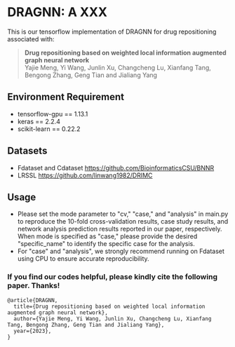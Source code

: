 # DRAGNN: A XXX
This is our tensorflow implementation of DRAGNN for drug repositioning associated with:

>**Drug repositioning based on weighted local information augmented graph neural network**  
>Yajie Meng, Yi Wang, Junlin Xu, Changcheng Lu, Xianfang Tang, Bengong Zhang, Geng Tian and Jialiang Yang 
 
## Environment Requirement
- tensorflow-gpu == 1.13.1
- keras == 2.2.4
- scikit-learn == 0.22.2
## Datasets
- Fdataset and Cdataset https://github.com/BioinformaticsCSU/BNNR
- LRSSL https://github.com/linwang1982/DRIMC
## Usage
- Please set the mode parameter to "cv," "case," and "analysis" in main.py to reproduce the 10-fold cross-validation results, case study results, and network analysis prediction results reported in our paper, respectively. When mode is specified as "case," please provide the desired "specific_name" to identify the specific case for the analysis.
- For "case" and "analysis", we strongly recommend running on Fdataset using CPU to ensure accurate reproducibility.
### **If you find our codes helpful, please kindly cite the following paper. Thanks!**
	@article{DRAGNN,
	  title={Drug repositioning based on weighted local information augmented graph neural network},
	  author={Yajie Meng, Yi Wang, Junlin Xu, Changcheng Lu, Xianfang Tang, Bengong Zhang, Geng Tian and Jialiang Yang},
	  year={2023},
	}
